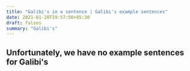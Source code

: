 ```yaml
---
title: "Galibi's in a sentence | Galibi's example sentences"
date: 2021-01-20T19:57:50+05:30
draft: falses
summary: "Galibi's"
---
```

## Unfortunately, we have no example sentences for Galibi's                 
